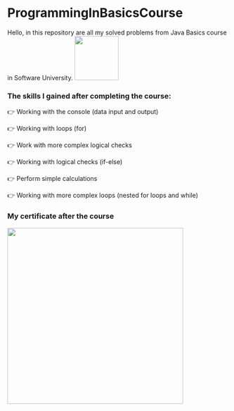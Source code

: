 # ProgrammingInBasicsCourse
Hello, in this repository are all my solved problems from Java Basics course in Software University.
<img src ="https://github.com/StefanHristov1997/StefanHristov1997/assets/133797718/4a7cc40b-0bcf-4068-8297-563d4d6df91c" width="100" height="100" />

### Тhe skills I gained after completing the course:
👉 Working with the console (data input and output)

👉 Working with loops (for)

👉 Work with more complex logical checks

👉 Working with logical checks (if-else)

👉 Perform simple calculations

👉 Working with more complex loops (nested for loops and while)

### My certificate after the course
 <img src = "https://github.com/StefanHristov1997/Programming_In_Basics_Course/assets/133797718/6b3b5f3f-ee4a-41d8-8ca4-48adfa47b84a" weidth = "300" height = "400" />

